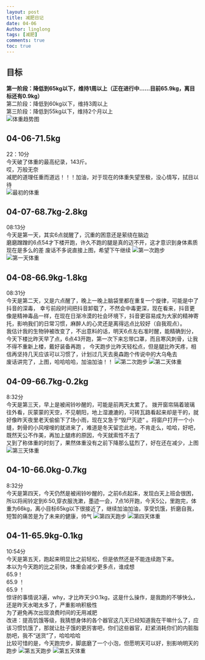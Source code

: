 ```yaml
---
layout: post
title: 减肥日记
date: 04-06
Author: linglong
tags: [减肥]
comments: true
toc: true
---
```


## 目标
**第一阶段：降低到65kg以下，维持1周以上（正在进行中……目前65.9kg，离目标还有0.9kg）**  
第二阶段：降低到60kg以下，维持3周以上   
第三阶段：降低到55kg以下，维持2个月以上   
![体重趋势图](https://raw.githubusercontent.com/oplogs/oplogs.github.io/master/images/weight/weight-trend.png)  

## 04-06-71.5kg 
22：10分     
今天破了体重的最高纪录，143斤。  
哎，万般无奈  
减肥的道理任重而道远！！！加油，对于现在的体重失望至极，没心情写，拭目以待  
![最初的体重](https://raw.githubusercontent.com/oplogs/oplogs.github.io/master/images/weight/04-06-weight.png)

## 04-07-68.7kg-2.8kg
08:13分  
今天是第一天，其实6点就醒了，沉重的困意还是萦绕在脑边  
 磨磨蹭蹭的6点54才下楼开跑，许久不跑的腿是真的迈不开，这才意识到身体素质现在是多么的差
 废话不多说直接上图，希望下午继续
 ![第一次跑步](https://raw.githubusercontent.com/oplogs/oplogs.github.io/master/images/weight/04-07-run.png)
 ![第一天体重](https://raw.githubusercontent.com/oplogs/oplogs.github.io/master/images/weight/04-07-weight.png)
 
## 04-08-66.9kg-1.8kg
08:31分  
今天是第二天，又是六点醒了，晚上一晚上脑袋里都在重复一个旋律，可能是中了抖音的深毒，
幸亏前段时间把抖音卸载了，不然会中毒更深，现在看来，抖音更像是精神毒品一样，在现在日渐冷漠的社会环境下，抖音更容易成为大家的精神寄托，影响我们的日常习惯，麻醉人的心灵还是离得远点比较好（自我观点）。    
我估计我的生物钟被改变了，不出意料的话，明天6点左右准时醒，能精确到分，今天下楼比昨天早了点，6点43开跑，第一次下来忘带口罩，而且寒风刺骨，让我不得不重新上楼，戴好装备再跑 ， 今天跑步比昨天轻松点，但是腿比昨天疼，相信再坚持几天应该可以习惯了，计划过几天去奥森跑个传说中的大乌龟去  
废话讲完了，上图，哈哈哈哈，加油加油！！
 ![第二次跑步](https://raw.githubusercontent.com/oplogs/oplogs.github.io/master/images/weight/04-08-run.png)
 ![第二天体重](https://raw.githubusercontent.com/oplogs/oplogs.github.io/master/images/weight/04-08-weight.png)
 
##  04-09-66.7kg-0.2kg
8:32分  
今天是第三天，早上是被闹铃吵醒的，可能是前两天太累了。
拨开窗帘隔着玻璃往外看，灰蒙蒙的天空，不见朝阳，地上湿漉漉的，可砖瓦路看起来却是干的，就好像昨天夜里老天偷偷下了场小雨，现在又急于“毁尸灭迹” 。将窗户打开一个小缝，刺骨的小风嗖嗖的就进来了，难道是冬天留恋此地，不肯走么，哈哈，好吧，既然天公不作美，再加上腿疼的原因，今天就索性不去了  
又到了称体重的时刻了，果然体重没有之前下降那么猛烈了，好在还在减少，上图
 ![第三天体重](https://raw.githubusercontent.com/oplogs/oplogs.github.io/master/images/weight/04-09-weight.png)
 
## 04-10-66.0kg-0.7kg
8:32分  
今天是第四天，今天仍然是被闹铃吵醒的，之前6点起床，发现白天上班会很困，所以将闹铃定到6:50,穿衣服洗漱，墨迹一会，7点16开跑，今天5公，里跑完，体重为66kg，离小目标65kg以下很接近了，继续加油加油，享受饥饿，折磨自我，短暂的痛苦是为了未来的健康，帅气
 ![第四天跑步](https://raw.githubusercontent.com/oplogs/oplogs.github.io/master/images/weight/04-10-run.png)
![第四天体重](https://raw.githubusercontent.com/oplogs/oplogs.github.io/master/images/weight/04-10-weight.png)

## 04-11-65.9kg-0.1kg
10:54分  
今天是第五天，跑起来明显比之前轻松，但是依然还是不能连续跑下来。  
本以为今天跑的比之前快，体重会减少更多点，谁成想  
65.9！    
65.9 ！   
65.9 ！   
惊讶的事情说3遍，why，才比昨天少0.1kg，这是什么操作，是我跑的不够快么，还是昨天水喝太多了，严重影响积极性     
为了避免再次出现浪费时间的无用减肥    
改进：提高饥饿等级，我猜想身体的各个器官这几天已经知道我在干嘛什么了，应该习惯饥饿了，那就让肚子饿的更厉害吧，你们这些器官，赶紧消耗你们的内脏脂肪吧，我不“送货”了，哈哈哈哈  
比较可惜的是，今天跑完步，脚底磨了一个小泡，但愿明天可以好，别影响明天的跑步
 ![第五天跑步](https://raw.githubusercontent.com/oplogs/oplogs.github.io/master/images/weight/04-11-run.png)
![第五天体重](https://raw.githubusercontent.com/oplogs/oplogs.github.io/master/images/weight/04-11-weight.png)
